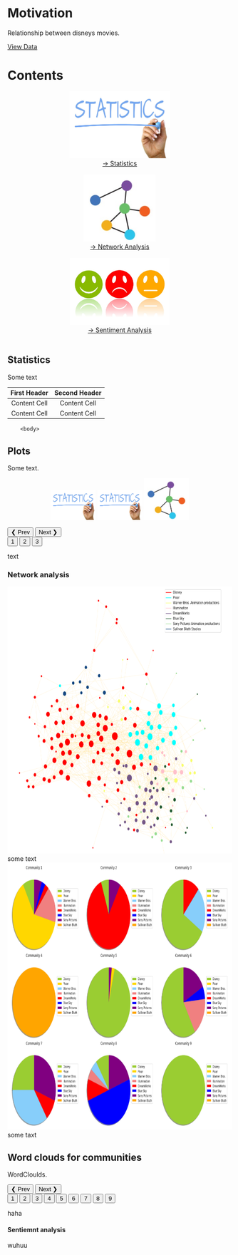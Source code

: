 <!--<!DOCTYPE html>-->
<html lang="en">

<!--<head>-->

<!-- title and meta -->
<meta charset="utf-8" />
<meta name="viewport" content="width=device-width,initial-scale=1.0" />
<meta name="description" content="" />

<title> Animated Movies |  Social Graphs 2020</title>

<!-- css -->
<link href='https://fonts.googleapis.com/css?family=Ubuntu:300,400,700,400italic' rel='stylesheet' type='text/css'>
<link href='https://fonts.googleapis.com/css?family=Oswald:400,300,700' rel='stylesheet' type='text/css'>
<link rel="stylesheet" href="css/style.css" />
<!--<link rel="stylesheet" href="css/twitter-quotes.css">-->
<link rel="stylesheet" href="css/switch.css" />
<link rel="stylesheet" type="text/css" href="css/slick.css"/>
<link rel="stylesheet" type="text/css" href="css/slick-theme.css"/>
<link rel="stylesheet" type="text/css" href="css/bar.css"/>

<!-- js -->
<script src="js/classie.js"></script>
<script src="js/jquery-3.1.1.min.js"></script>
<script src="js/scroll.js"></script>
<script src="js/parallaxImg.js" type="text/javascript"></script>
<script src="js/parallaxImg.js"></script>
<script src="js/quotes.js"></script>
<script src="js/select.js"></script>
<script src="js/masonry.pkgd.min.js"></script>
<script src="js/jquery.flexslider-min.js"></script>
<script src="nodes_modules/d3/build/d3.min.js"></script>
<script src="nodes_modules/d3-tip/index.js"></script>
<script src="js/jquery.js" type="text/javascript"></script>
<meta name="viewport" content="width=device-width, initial-scale=1">
<link rel="stylesheet" href="https://www.w3schools.com/w3css/4/w3.css">


<h1 id="Motivation">Motivation</h1>

Relationship between disneys movies.

<a href="https://github.com/signemik/SocialGraphsAnimateMovies/blob/main/Download/Movie_Data.xlsx?raw=true">View Data</a>


<h1 id="contenttitle">Contents</h1>
                <p align="center"> <!--<class="contents">-->
                    <a href="#statistics"><img height="150" src="Images/statistics.jpg"><br>
                    &rarr; Statistics</a><br><br>
                    <a href="#network"><img height="150" src="Images/network-analysis.jpg"><br>
                    &rarr; Network Analysis</a><br><br>
                    <a href="#sentiments"><img height="150" src="Images/sentiment-analysis.jpg"><br>
                    &rarr; Sentiment Analysis</a><br><br>
                </p>
          
  
  
<section class="color" id="statistics">
 <div class="container">
       <h1>Statistics</h1>
   Some text
   
| First Header  | Second Header |
| :-----------: | :-----------: | 
| Content Cell  | Content Cell  |
| Content Cell  | Content Cell  |
        <body>

<div class="w3-container">
  <h2>Plots</h2>
  <p>Some text.</p>
</div>

<style>
.mySlides {display:none}
</style>
<body>
<div class="w3-content" style="max-width:800px">
  <p align="center">
  <img class="mySlides1" src="Images/statistics.jpg" style="width:20%">
  <img class="mySlides1" src="Images/statistics.jpg" style="width:20%">
  <img class="mySlides1" src="Images/network-analysis.jpg" style="width:20%">
  </p>
</div>
<div class="w3-center">
  <div class="w3-section">
    <button class="w3-button w3-light-grey" onclick="plusDivs1(-1)">❮ Prev</button>
    <button class="w3-button w3-light-grey" onclick="plusDivs1(1)">Next ❯</button>
  </div>
 <button class="w3-button demo1" onclick="currentDiv1(1)">1</button> 
  <button class="w3-button demo1" onclick="currentDiv1(2)">2</button> 
  <button class="w3-button demo1" onclick="currentDiv1(3)">3</button>
</div>

<script>
 var slideIndex = 1;
showDivs1(slideIndex);

function plusDivs1(n) {
  showDivs1(slideIndex += n);
}

function currentDiv1(n) {
  showDivs1(slideIndex = n);
}

function showDivs1(n) {
  var i;
  var x = document.getElementsByClassName("mySlides1");
  var dots = document.getElementsByClassName("demo1");
  if (n > x.length) {slideIndex = 1}
  if (n < 1) {slideIndex = x.length}
  for (i = 0; i < x.length; i++) {
    x[i].style.display = "none";  
  }
  for (i = 0; i < dots.length; i++) {
    dots[i].className = dots[i].className.replace(" w3-blue", "");
  }
  x[slideIndex-1].style.display = "block";  
  dots[slideIndex-1].className += " w3-blue";
}
</script>
</body>
 
text
    
    
    
    
<section class="color" id="network">
    <div class="container">
        <h1>Network analysis </h1>
      <img src="Images/GraphNodeProduction.PNG" height="600">
      some text <br>
      <img src="Images/Cirkel.PNG" height="600"> 
      <br>
      some taxt
            <style>
.mySlides {display:none}
</style>
<body>

<div class="w3-container">
  <h2>Word clouds for communities</h2>
  <p>WordCloulds.</p>
</div>


<div class="w3-content" style="max-width:800px">
  <p align="center">
  <img class="mySlides" src="Images/WikiC1.PNG" style="width:50%">
  <img class="mySlides" src="Images/WikiC2.PNG" style="width:50%">
  <img class="mySlides" src="Images/WikiC3.PNG" style="width:50%">
  <img class="mySlides" src="Images/WikiC4.PNG" style="width:50%">
  <img class="mySlides" src="Images/WikiC5.PNG" style="width:50%">
  <img class="mySlides" src="Images/WikiC6.PNG" style="width:50%">
  <img class="mySlides" src="Images/WikiC7.PNG" style="width:50%">
  <img class="mySlides" src="Images/WikiC8.PNG" style="width:50%">
  <img class="mySlides" src="Images/WikiC9.PNG" style="width:50%">
  </p>
</div>
<div class="w3-center">
  <div class="w3-section">
    <button class="w3-button w3-light-grey" onclick="plusDivs(-1)">❮ Prev</button>
    <button class="w3-button w3-light-grey" onclick="plusDivs(1)">Next ❯</button>
  </div>
 <button class="w3-button demo" onclick="currentDiv(1)">1</button> 
  <button class="w3-button demo" onclick="currentDiv(2)">2</button> 
  <button class="w3-button demo" onclick="currentDiv(3)">3</button>
  <button class="w3-button demo" onclick="currentDiv(4)">4</button>
  <button class="w3-button demo" onclick="currentDiv(5)">5</button>
  <button class="w3-button demo" onclick="currentDiv(6)">6</button>
  <button class="w3-button demo" onclick="currentDiv(7)">7</button>
  <button class="w3-button demo" onclick="currentDiv(8)">8</button>
  <button class="w3-button demo" onclick="currentDiv(9)">9</button>
</div>

<script>
 var slideIndex = 1;
showDivs(slideIndex);

function plusDivs(n) {
  showDivs(slideIndex += n);
}

function currentDiv(n) {
  showDivs(slideIndex = n);
}

function showDivs(n) {
  var i;
  var x = document.getElementsByClassName("mySlides");
  var dots = document.getElementsByClassName("demo");
  if (n > x.length) {slideIndex = 1}
  if (n < 1) {slideIndex = x.length}
  for (i = 0; i < x.length; i++) {
    x[i].style.display = "none";  
  }
  for (i = 0; i < dots.length; i++) {
    dots[i].className = dots[i].className.replace(" w3-blue", "");
  }
  x[slideIndex-1].style.display = "block";  
  dots[slideIndex-1].className += " w3-blue";
}
</script>
</body>


haha
                    
 
<section class="color" id="sentiments">
 <div class="container">
       <h1>Sentiemnt analysis</h1>
 wuhuu    






<!--
## Welcome to GitHub Pages
<!--
You can use the [editor on GitHub](https://github.com/signemik/SocailGraphsAnimateMovies/edit/main/README.md) to maintain and preview the content for your website in Markdown files.
<!--
Whenever you commit to this repository, GitHub Pages will run [Jekyll](https://jekyllrb.com/) to rebuild the pages in your site, from the content in your Markdown files.
<!--
### Markdown
<!--
Markdown is a lightweight and easy-to-use syntax for styling your writing. It includes conventions for
<!--
```markdown
Syntax highlighted code block
<!--
# Header 1
## Header 2
### Header 3
<!--
- Bulleted
- List
<!--
1. Numbered
2. List
<!--
**Bold** and _Italic_ and `Code` text
<!--
## Images
<img src="Images/DTU.png" height="100"> 
<!--This is a comment-->
<!--![](Images/DTU.png)-->
<!--
[Link](url) and ![Image](src)
```
<!--
For more details see [GitHub Flavored Markdown](https://guides.github.com/features/mastering-markdown/).
<!--
### Jekyll Themes
<!--
Your Pages site will use the layout and styles from the Jekyll theme you have selected in your [repository settings](https://github.com/signemik/SocailGraphsAnimateMovies/settings). The name of this theme is saved in the Jekyll `_config.yml` configuration file. -->
<!--
### Support or Contact
<!--
Having trouble with Pages? Check out our [documentation](https://docs.github.com/categories/github-pages-basics/) or [contact support](https://github.com/contact) and we’ll help you sort it out.
